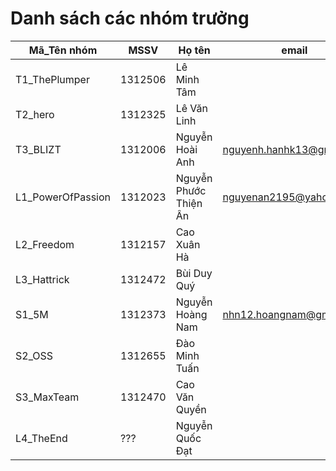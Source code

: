 # Danh sách các nhóm trưởng 

Mã_Tên nhóm |  MSSV | Họ tên | email |  Tài khoản GitHub
----------- | ----- | ------ | ----- | -------------------
T1_ThePlumper |1312506 |Lê Minh Tâm | | 
T2_hero |1312325 |Lê Văn Linh | | 
T3_BLIZT |1312006 |Nguyễn Hoài Anh |nguyenh.hanhk13@gmail.com |Izker 
L1_PowerOfPassion |1312023 |Nguyễn Phước Thiện Ân |nguyenan2195@yahoo.com |nguyenan1312023 
L2_Freedom |1312157 |Cao Xuân Hà | | 
L3_Hattrick |1312472 |Bùi Duy Quý | | 
S1_5M |1312373 |Nguyễn Hoàng Nam | nhn12.hoangnam@gmail.com| nhn12
S2_OSS |1312655 |Đào Minh Tuấn | | 
S3_MaxTeam |1312470 |Cao Văn Quyền | | 
L4_TheEnd |??? |Nguyễn Quốc Đạt | | 

















